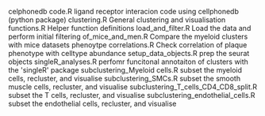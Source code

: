 celphonedb code.R				ligand receptor interacion code using cellphonedb (python package)
clustering.R					General clustering and visualisation
functions.R					Helper function definitions
load_and_filter.R				Load the data and perform initial filtering
of_mice_and_men.R				Compare the myeloid clusters with mice datasets
phenoytpe correlations.R			Check correlation of plaque phenotype with celltype abundance
setup_data_objects.R				prep the seurat objects
singleR_analyses.R				perfomr funcitonal annotaiton of clusters with the 'singleR' package
subclustering_Myeloid cells.R			subset the myeloid cells, recluster, and visualise
subclustering_SMCs.R				subset the smooth muscle cells, recluster, and visualise
subclustering_T_cells_CD4_CD8_split.R		subset the T cells, recluster, and visualise
subclustering_endothelial_cells.R		subset the endothelial cells, recluster, and visualise

